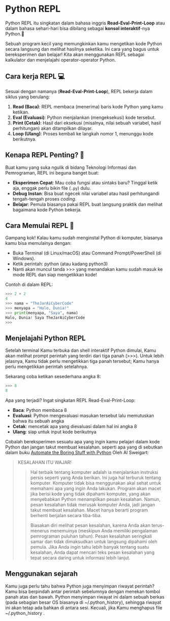 # Python REPL
Python REPL itu singkatan dalam bahasa inggris **Read-Eval-Print-Loop** atau dalam bahasa sehari-hari
bisa dibilang sebagai **konsol interaktif**-nya Python.🐍

Sebuah program kecil yang memungkinkan kamu mengetikan kode Python secara langsung dan melihat hasilnya seketika.
Ini cara yang bagus untuk bereksperimen dan belajar! Kita akan menggunakan REPL sebagai kalkulator dan menjelajahi operator-operator Python.

## Cara kerja REPL 💻
Sesuai dengan namanya (**Read-Eval-Print-Loop**), REPL bekerja dalam siklus yang berulang:
1. **Read (Baca)**: REPL membaca (menerima) baris kode Python yang kamu ketikan.
2. **Eval (Evaluasi)**: Python menjalankan (mengeksekusi) kode tersebut.
3. **Print (Cetak)**: Hasil dari eksekusi (misalnya, nilai sebuah variabel, hasil perhitungan) akan ditampilkan dilayar.
4. **Loop (Ulang)**: Proses kembali ke langkah nomor 1, menunggu kode berikutnya.

## Kenapa REPL Penting? 🤔
Buat kamu yang suka ngulik di bidang Teknologi Informasi dan Pemrograman, REPL ini beguna banget buat:
+ **Eksperimen Cepat**: Mau coba fungsi atau sintaks baru? Tinggal ketik aja, enggak perlu bikin file (`.py`) dulu.
+ **Debug Instan**: Bisa buat ngecek nilai variabel atau hasil perhitungandi tengah-tengah proses _coding_.
+ **Belajar**: Pemula biasanya pakai REPL buat langsung praktik dan melihat bagaimana kode Python bekerja.

## Cara Memulai REPL 🚀
Gampang kok! Kalau kamu sudah menginstal Python di komputer, biasanya kamu bisa memulainya dengan:

+ Buka Terminal (di Linux/macOS) atau Command Prompt/PowerShell (di Windows).
+ Ketik perintah: python (atau kadang python3)
+ Nanti akan muncul tanda >>> yang menandakan kamu sudah masuk ke mode REPL dan siap mengetikkan kode!

Contoh di dalam REPL:
```python
>>> 2 + 2
4
>>> nama = "TheJarAiCyberCode"
>>> menyapa = "Halo, Dunia!"
>>> print(menyapa, "Saya", nama)
Halo, Dunia! Saya TheJarAiCyberCode
>>>
```
## Menjelajahi Python REPL
Setelah terminal Kamu terbuka dan shell interaktif Python dimulai, Kamu akan melihat prompt perintah yang terdiri dari tiga panah (>>>).
Untuk lebih jelasnya, Kamu tidak perlu mengetikkan tiga panah tersebut; Kamu hanya perlu mengetikkan perintah setelahnya.

Sekarang coba ketikan sesederhana angka 8:
```python
>>> 8
8
```
Apa yang terjadi? Ingat singkatan REPL Read-Eval-Print-Loop:
+ **Baca**: Python membaca 8
+ **Evaluasi**: Python mengevaluasi masukan tersebut lalu memutuskan bahwa itu sebuah angka
+ **Cetak**: mencetak apa yang dievaluasi dalam hal ini angka 8
+ **Ulang**: siap untuk input kode berikutnya

Cobalah bereksperimen sesuatu apa yang ingin kamu pelajari dalam kode Python dan jangan takut membuat kesalahan.
seperti apa yang di sebutkan dalam buku [Automate the Boring Stuff with Python](https://automatetheboringstuff.com/3e/chapter1.html) Oleh AI Sweigart:
> KESALAHAN ITU WAJAR!
>> Hal terbaik tentang komputer adalah ia menjalankan instruksi persis seperti yang Anda berikan. Ini juga hal terburuk tentang komputer. Komputer tidak bisa menggunakan akal sehat untuk memahami apa yang ingin Anda lakukan. Program akan macet jika berisi kode yang tidak dipahami komputer, yang akan menyebabkan Python menampilkan pesan kesalahan. Namun, pesan kesalahan tidak merusak komputer Anda, jadi jangan takut membuat kesalahan. Macet hanya berarti program berhenti berjalan secara tiba-tiba.
>> 
>> Biasakan diri melihat pesan kesalahan, karena Anda akan terus-menerus menemuinya (meskipun Anda memiliki pengalaman pemrograman puluhan tahun). Pesan kesalahan seringkali samar dan tidak dimaksudkan untuk langsung dipahami oleh pemula. Jika Anda ingin tahu lebih banyak tentang suatu kesalahan, Anda dapat mencari teks pesan kesalahan yang tepat secara daring untuk informasi lebih lanjut. 

## Menggunakan sejarah
Kamu juga perlu tahu bahwa Python juga menyimpan riwayat perintah? Kamu bisa berpindah antar perintah sebelumnya dengan menekan tombol panah atas dan bawah. Python menyimpan riwayat ini dalam sebuah berkas (pada sebagian besar OS biasanya di ~/.python_history), sehingga riwayat ini akan tetap ada bahkan di antara sesi. Kecuali, jika Kamu menghapus file ~/.python_history .

